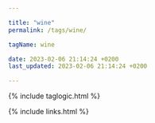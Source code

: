 ```yaml
---

title: "wine"
permalink: /tags/wine/

tagName: wine

date: 2023-02-06 21:14:24 +0200
last_updated: 2023-02-06 21:14:24 +0200

---
```


{% include taglogic.html %}

{% include links.html %}

